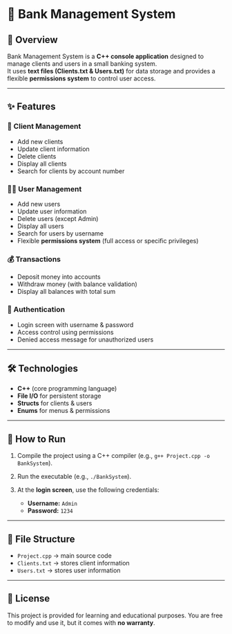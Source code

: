 # 🏦 Bank Management System

## 📌 Overview
Bank Management System is a **C++ console application** designed to manage clients and users in a small banking system.  
It uses **text files (Clients.txt & Users.txt)** for data storage and provides a flexible **permissions system** to control user access.

---

## ✨ Features

### 👤 Client Management
- Add new clients  
- Update client information  
- Delete clients  
- Display all clients  
- Search for clients by account number  

### 🧑‍💻 User Management
- Add new users  
- Update user information  
- Delete users (except Admin)  
- Display all users  
- Search for users by username  
- Flexible **permissions system** (full access or specific privileges)  

### 💰 Transactions
- Deposit money into accounts  
- Withdraw money (with balance validation)  
- Display all balances with total sum  

### 🔐 Authentication
- Login screen with username & password  
- Access control using permissions  
- Denied access message for unauthorized users  

---

## 🛠️ Technologies
- **C++** (core programming language)  
- **File I/O** for persistent storage  
- **Structs** for clients & users  
- **Enums** for menus & permissions  

---

## 🚀 How to Run

1. Compile the project using a C++ compiler (e.g., `g++ Project.cpp -o BankSystem`).  
2. Run the executable (e.g., `./BankSystem`).  
3. At the **login screen**, use the following credentials:  

   - **Username:** `Admin`  
   - **Password:** `1234`  

---

## 📂 File Structure
- `Project.cpp` → main source code  
- `Clients.txt` → stores client information  
- `Users.txt` → stores user information  

---

## 📜 License
This project is provided for learning and educational purposes. You are free to modify and use it, but it comes with **no warranty**.
